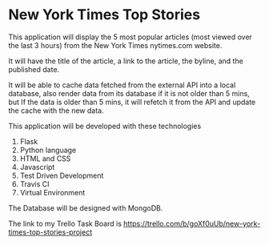 # New York Times Top Stories

This application will display the 5 most popular articles (most viewed over the last 3 hours) from the New York Times nytimes.com website.

It will have the title of the article, a link to the article, the byline, and the published date.

It will be able to cache data fetched from the external API into a local database, also render data from its database if it is not older than 5 mins, but If the data is older than 5 mins, it will refetch it from the API and update the cache with the new data.

This application will be developed with these technologies 

1. Flask
2. Python language
3. HTML and CSS
4. Javascript
5. Test Driven Development
6. Travis CI
7. Virtual Environment

The Database will be designed with MongoDB.

The link to my Trello Task Board is https://trello.com/b/goXf0uUb/new-york-times-top-stories-project

